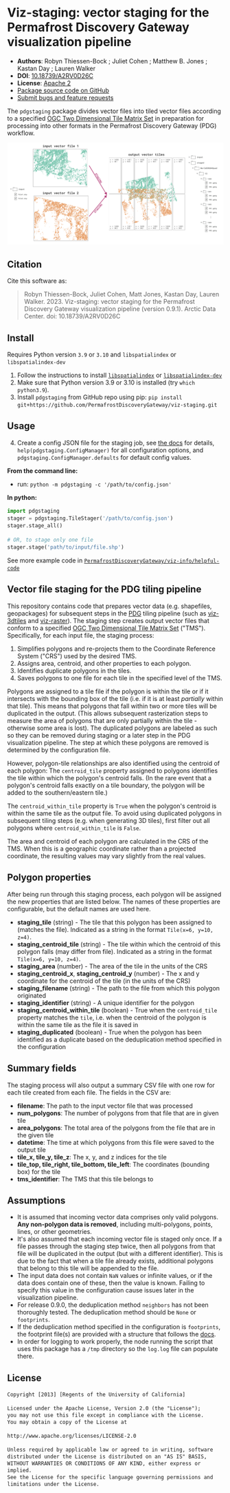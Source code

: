 # Viz-staging: vector staging for the Permafrost Discovery Gateway visualization pipeline

- **Authors**: Robyn Thiessen-Bock ; Juliet Cohen ; Matthew B. Jones ; Kastan Day ; Lauren Walker
- **DOI**: [10.18739/A2RV0D26C](https://ezid.cdlib.org/id/doi:10.18739/A2RV0D26C)
- **License**: [Apache 2](https://opensource.org/license/apache-2-0/)
- [Package source code on GitHub](https://github.com/PermafrostDiscoveryGateway/viz-staging)
- [Submit bugs and feature requests](https://github.com/PermafrostDiscoveryGateway/viz-staging/issues/new)

The `pdgstaging` package divides vector files into tiled vector files according to a specified [OGC Two Dimensional Tile Matrix Set](http://docs.opengeospatial.org/is/17-083r2/17-083r2.html) in preparation for processing into other formats in the Permafrost Discovery Gateway (PDG) workflow.

![PDG staging summary](docs/images/staging_tldr.png)

## Citation

Cite this software as:

> Robyn Thiessen-Bock, Juliet Cohen, Matt Jones, Kastan Day, Lauren Walker. 2023. Viz-staging: vector staging for the Permafrost Discovery Gateway visualization pipeline (version 0.9.1). Arctic Data Center. doi: 10.18739/A2RV0D26C

## Install

Requires Python version `3.9` or `3.10` and `libspatialindex` or `libspatialindex-dev`

1. Follow the instructions to install [`libspatialindex`](https://libspatialindex.org/en/latest/) or [`libspatialindex-dev`](https://packages.ubuntu.com/bionic/libspatialindex-dev)
2. Make sure that Python version 3.9 or 3.10 is installed (try `which python3.9`).
3. Install `pdgstaging` from GitHub repo using pip: `pip install git+https://github.com/PermafrostDiscoveryGateway/viz-staging.git`

## Usage

4. Create a config JSON file for the staging job, see [the docs](docs/config.md) for details, `help(pdgstaging.ConfigManager)` for all configuration options, and `pdgstaging.ConfigManager.defaults` for default config values.

**From the command line:**
- run: `python -m pdgstaging -c '/path/to/config.json'`

**In python:**

```python
import pdgstaging
stager = pdgstaging.TileStager('/path/to/config.json')
stager.stage_all()

# OR, to stage only one file
stager.stage('path/to/input/file.shp')
```

See more example code in [`PermafrostDiscoveryGateway/viz-info/helpful-code`](https://github.com/PermafrostDiscoveryGateway/viz-info/tree/main/helpful-code)

## Vector file staging for the PDG tiling pipeline

This repository contains code that prepares vector data (e.g. shapefiles, geopackages) for subsequent steps in the [PDG](https://permafrost.arcticdata.io/) tiling pipeline (such as [viz-3dtiles](https://github.com/PermafrostDiscoveryGateway/viz-3dtiles) and [viz-raster](https://github.com/PermafrostDiscoveryGateway/viz-raster)). The staging step creates output vector files that conform to a specified [OGC Two Dimensional Tile Matrix Set](http://docs.opengeospatial.org/is/17-083r2/17-083r2.html) ("TMS"). Specifically, for each input file, the staging process:

1. Simplifies polygons and re-projects them to the Coordinate Reference System ("CRS") used by the desired TMS.
2. Assigns area, centroid, and other properties to each polygon.
3. Identifies duplicate polygons in the tiles. 
4. Saves polygons to one file for each tile in the specified level of the TMS.

Polygons are assigned to a tile file if the polygon is within the tile or if it intersects with the bounding box of the tile (i.e. if it is at least *partially* within that tile). This means that polygons that fall within two or more tiles will be duplicated in the output. (This allows subsequent rasterization steps to measure the area of polygons that are only partially within the tile - otherwise some area is lost). The duplicated polygons are labeled as such so they can be removed during staging or a later step in the PDG visualization pipeline. The step at which these polygons are removed is determined by the configuration file.  

However, polygon-tile relationships are also identified using the centroid of each polygon: The `centroid_tile` property assigned to polygons identifies the tile within which the polygon's centroid falls. (In the rare event that a polygon's centroid falls exactly on a tile boundary, the polygon will be added to the southern/eastern tile.)

The `centroid_within_tile` property is `True` when the polygon's centroid is within the same tile as the output file. To avoid using duplicated polygons in subsequent tiling steps (e.g. when generating 3D tiles), first filter out all polygons where `centroid_within_tile` is `False`.

The area and centroid of each polygon are calculated in the CRS of the TMS. When this is a geographic coordinate rather than a projected coordinate, the resulting values may vary slightly from the real values. 

## Polygon properties

After being run through this staging process, each polygon will be assigned the new properties that are listed below. The names of these properties are configurable, but the default names are used here.
- **staging_tile** (string) - The tile that this polygon has been assigned to (matches the file). Indicated as a string in the format `Tile(x=6, y=10, z=4)`.
- **staging_centroid_tile** (string) - The tile within which the centroid of this polygon falls (may differ from file). Indicated as a string in the format `Tile(x=6, y=10, z=4)`.
- **staging_area** (number) - The area of the tile in the units of the CRS
- **staging_centroid_x**, **staging_centroid_y** (number) - The x and y coordinate for the centroid of the tile (in the units of the CRS)
- **staging_filename** (string) - The path to the file from which this polygon originated
- **staging_identifier** (string) - A unique identifier for the polygon
- **staging_centroid_within_tile** (boolean) - True when the `centroid_tile` property matches the `tile`, i.e. when the centroid of the polygon is within the same tile as the file it is saved in
- **staging_duplicated** (boolean) - True when the polygon has been identified as a duplicate based on the deduplication method specified in the configuration

## Summary fields

The staging process will also output a summary CSV file with one row for each tile created from each file. The fields in the CSV are:
- **filename**: The path to the input vector file that was processed
- **num_polygons**: The number of polygons from that file that are in given tile
- **area_polygons**: The total area of the polygons from the file that are in the given tile
- **datetime**: The time at which polygons from this file were saved to the output tile
- **tile_x, tile_y, tile_z**: The x, y, and z indices for the tile
- **tile_top, tile_right, tile_bottom, tile_left**: The coordinates (bounding box) for the tile
- **tms_identifier**: The TMS that this tile belongs to

## Assumptions

- It is assumed that incoming vector data comprises only valid polygons. **Any non-polygon data is removed**, including multi-polygons, points, lines, or other geometries.
- It's also assumed that each incoming vector file is staged only once. If a file passes through the staging step twice, then all polygons from that file will be duplicated in the output (but with a different identifier). This is due to the fact that when a tile file already exists, additional polygons that belong to this tile will be appended to the file.
- The input data does not contain `NaN` values or infinite values, or if the data does contain one of these, then the value is known. Failing to specify this value in the configuration cause issues later in the visualization pipeline.
- For release 0.9.0, the deduplication method `neighbors` has not been thoroughly tested. The deduplication method should be `None` or `footprints`.
- If the deduplication method specified in the configuration is `footprints`, the footprint file(s) are provided with a structure that follows the [docs](https://github.com/PermafrostDiscoveryGateway/viz-staging/blob/main/docs/footprints.md).
- In order for logging to work properly, the node running the script that uses this package has a `/tmp` directory so the `log.log` file can populate there.

## License

```
Copyright [2013] [Regents of the University of California]

Licensed under the Apache License, Version 2.0 (the "License");
you may not use this file except in compliance with the License.
You may obtain a copy of the License at

http://www.apache.org/licenses/LICENSE-2.0

Unless required by applicable law or agreed to in writing, software
distributed under the License is distributed on an "AS IS" BASIS,
WITHOUT WARRANTIES OR CONDITIONS OF ANY KIND, either express or implied.
See the License for the specific language governing permissions and
limitations under the License.
```


